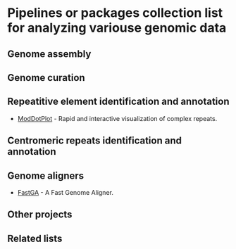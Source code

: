 Pipelines or packages collection list for analyzing variouse genomic data
================

Genome assembly
--------------------------------

Genome curation
--------------------------------

Repeatitive element identification and annotation
--------------------------------
* [ModDotPlot](https://github.com/marbl/ModDotPlot) - Rapid and interactive visualization of complex repeats.


Centromeric repeats identification and annotation
--------------------------------

Genome aligners 
--------------------------------

* [FastGA](https://github.com/thegenemyers/FASTGA) - A Fast Genome Aligner.


Other projects
----------------

Related lists
--------------

